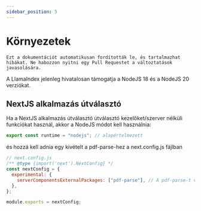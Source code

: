```yaml
---
sidebar_position: 5
---
```


# Környezetek

`Ezt a dokumentációt automatikusan fordították le, és tartalmazhat hibákat. Ne habozzon nyitni egy Pull Requestet a változtatások javasolására.`

A LlamaIndex jelenleg hivatalosan támogatja a NodeJS 18 és a NodeJS 20 verziókat.

## NextJS alkalmazás útválasztó

Ha a NextJS alkalmazás útválasztó útválasztó kezelőket/szerver nélküli funkciókat használ, akkor a NodeJS módot kell használnia:

```js
export const runtime = "nodejs"; // alapértelmezett
```

és hozzá kell adnia egy kivételt a pdf-parse-hez a next.config.js fájlban

```js
// next.config.js
/** @type {import('next').NextConfig} */
const nextConfig = {
  experimental: {
    serverComponentsExternalPackages: ["pdf-parse"], // A pdf-parse-t valódi NodeJS módban helyezi el a NextJS alkalmazás útválasztó
  },
};

module.exports = nextConfig;
```
